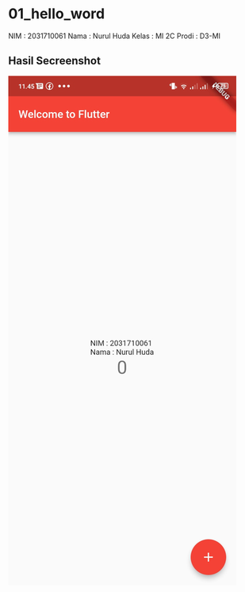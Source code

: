 # 01_hello_word

NIM : 2031710061
Nama : Nurul Huda
Kelas : MI 2C
Prodi : D3-MI

## Hasil Secreenshot

![Screenshot Dashboard Oracle](hasil.jpeg)

